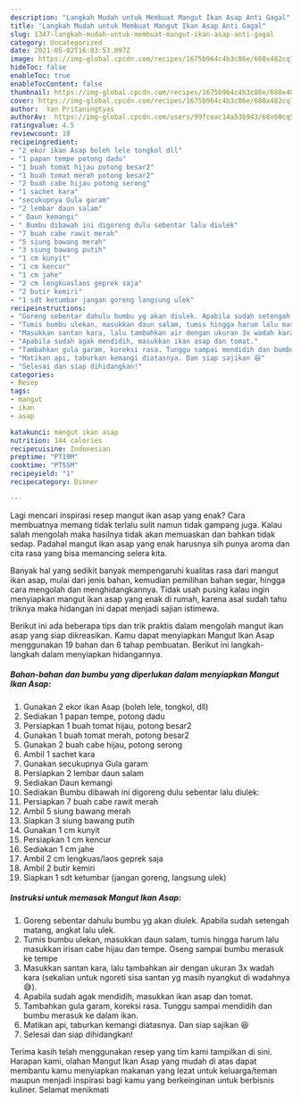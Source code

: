 ```yaml
---
description: "Langkah Mudah untuk Membuat Mangut Ikan Asap Anti Gagal"
title: "Langkah Mudah untuk Membuat Mangut Ikan Asap Anti Gagal"
slug: 1347-langkah-mudah-untuk-membuat-mangut-ikan-asap-anti-gagal
category: Uncategorized
date: 2021-05-02T16:03:53.097Z
image: https://img-global.cpcdn.com/recipes/1675b964c4b3c86e/680x482cq70/mangut-ikan-asap-foto-resep-utama.jpg
hideToc: false
enableToc: true
enableTocContent: false
thumbnail: https://img-global.cpcdn.com/recipes/1675b964c4b3c86e/680x482cq70/mangut-ikan-asap-foto-resep-utama.jpg
cover: https://img-global.cpcdn.com/recipes/1675b964c4b3c86e/680x482cq70/mangut-ikan-asap-foto-resep-utama.jpg
author:  Yan Pritaningtyas
authorAv:  https://img-global.cpcdn.com/users/99fceac14a53b943/60x60cq50/avatar.jpg
ratingvalue: 4.5
reviewcount: 18
recipeingredient:
- "2 ekor ikan Asap boleh lele tongkol dll"
- "1 papan tempe potong dadu"
- "1 buah tomat hijau potong besar2"
- "1 buah tomat merah potong besar2"
- "2 buah cabe hijau potong serong"
- "1 sachet kara"
- "secukupnya Gula garam"
- "2 lembar daun salam"
- " Daun kemangi"
- " Bumbu dibawah ini digoreng dulu sebentar lalu diulek"
- "7 buah cabe rawit merah"
- "5 siung bawang merah"
- "3 siung bawang putih"
- "1 cm kunyit"
- "1 cm kencur"
- "1 cm jahe"
- "2 cm lengkuaslaos geprek saja"
- "2 butir kemiri"
- "1 sdt ketumbar jangan goreng langsung ulek"
recipeinstructions:
- "Goreng sebentar dahulu bumbu yg akan diulek. Apabila sudah setengah matang, angkat lalu ulek."
- "Tumis bumbu ulekan, masukkan daun salam, tumis hingga harum lalu masukkan irisan cabe hijau dan tempe. Oseng sampai bumbu merasuk ke tempe"
- "Masukkan santan kara, lalu tambahkan air dengan ukuran 3x wadah kara (sekalian untuk ngoreti sisa santan yg masih nyangkut di wadahnya 😅)."
- "Apabila sudah agak mendidih, masukkan ikan asap dan tomat."
- "Tambahkan gula garam, koreksi rasa. Tunggu sampai mendidih dan bumbu merasuk ke dalam ikan."
- "Matikan api, taburkan kemangi diatasnya. Dan siap sajikan 😆"
- "Selesai dan siap dihidangkan!"
categories:
- Resep
tags:
- mangut
- ikan
- asap

katakunci: mangut ikan asap 
nutrition: 144 calories
recipecuisine: Indonesian
preptime: "PT19M"
cooktime: "PT55M"
recipeyield: "1"
recipecategory: Dinner

---
```



Lagi mencari inspirasi resep mangut ikan asap yang enak? Cara membuatnya memang tidak terlalu sulit namun tidak gampang juga. Kalau salah mengolah maka hasilnya tidak akan memuaskan dan bahkan tidak sedap. Padahal mangut ikan asap yang enak harusnya sih punya aroma dan cita rasa yang bisa memancing selera kita.


Banyak hal yang sedikit banyak mempengaruhi kualitas rasa dari mangut ikan asap, mulai dari jenis bahan, kemudian pemilihan bahan segar, hingga cara mengolah dan menghidangkannya. Tidak usah pusing kalau ingin menyiapkan mangut ikan asap yang enak di rumah, karena asal sudah tahu triknya maka hidangan ini dapat menjadi sajian istimewa.




Berikut ini ada beberapa tips dan trik praktis dalam mengolah mangut ikan asap yang siap dikreasikan. Kamu dapat menyiapkan Mangut Ikan Asap menggunakan 19 bahan dan 6 tahap pembuatan. Berikut ini langkah-langkah dalam menyiapkan hidangannya.

<!--inarticleads1-->

##### Bahan-bahan dan bumbu yang diperlukan dalam menyiapkan Mangut Ikan Asap:

1. Gunakan 2 ekor ikan Asap (boleh lele, tongkol, dll)
1. Sediakan 1 papan tempe, potong dadu
1. Persiapkan 1 buah tomat hijau, potong besar2
1. Gunakan 1 buah tomat merah, potong besar2
1. Gunakan 2 buah cabe hijau, potong serong
1. Ambil 1 sachet kara
1. Gunakan secukupnya Gula garam
1. Persiapkan 2 lembar daun salam
1. Sediakan  Daun kemangi
1. Sediakan  Bumbu dibawah ini digoreng dulu sebentar lalu diulek:
1. Persiapkan 7 buah cabe rawit merah
1. Ambil 5 siung bawang merah
1. Siapkan 3 siung bawang putih
1. Gunakan 1 cm kunyit
1. Persiapkan 1 cm kencur
1. Sediakan 1 cm jahe
1. Ambil 2 cm lengkuas/laos geprek saja
1. Ambil 2 butir kemiri
1. Siapkan 1 sdt ketumbar (jangan goreng, langsung ulek)




<!--inarticleads2-->

##### Instruksi untuk memasak Mangut Ikan Asap:

1. Goreng sebentar dahulu bumbu yg akan diulek. Apabila sudah setengah matang, angkat lalu ulek.
1. Tumis bumbu ulekan, masukkan daun salam, tumis hingga harum lalu masukkan irisan cabe hijau dan tempe. Oseng sampai bumbu merasuk ke tempe
1. Masukkan santan kara, lalu tambahkan air dengan ukuran 3x wadah kara (sekalian untuk ngoreti sisa santan yg masih nyangkut di wadahnya 😅).
1. Apabila sudah agak mendidih, masukkan ikan asap dan tomat.
1. Tambahkan gula garam, koreksi rasa. Tunggu sampai mendidih dan bumbu merasuk ke dalam ikan.
1. Matikan api, taburkan kemangi diatasnya. Dan siap sajikan 😆
1. Selesai dan siap dihidangkan!



Terima kasih telah menggunakan resep yang tim kami tampilkan di sini. Harapan kami, olahan Mangut Ikan Asap yang mudah di atas dapat membantu kamu menyiapkan makanan yang lezat untuk keluarga/teman maupun menjadi inspirasi bagi kamu yang berkeinginan untuk berbisnis kuliner. Selamat menikmati
